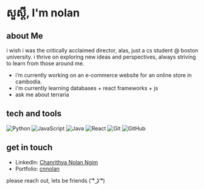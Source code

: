 # សួស្តី, I'm nolan 

## about Me

i wish i was the critically acclaimed director, alas, just a cs student @ boston university. i thrive on exploring new ideas and perspectives, always striving to learn from those around me. 

- i’m currently working on an e-commerce website for an online store in cambodia. 
- i'm currently learning databases + react frameworks + js
- ask me about terraria

## tech and tools

![Python](https://img.shields.io/badge/-Python-3776AB?style=flat-square&logo=Python&logoColor=white)
![JavaScript](https://img.shields.io/badge/-JavaScript-F7DF1E?style=flat-square&logo=javascript&logoColor=black)
![Java](https://img.shields.io/badge/-Java-007396?style=flat-square&logo=java&logoColor=white)
![React](https://img.shields.io/badge/-React-61DAFB?style=flat-square&logo=react&logoColor=white)
![Git](https://img.shields.io/badge/-Git-F05032?style=flat-square&logo=git&logoColor=white)
![GitHub](https://img.shields.io/badge/-GitHub-181717?style=flat-square&logo=github&logoColor=white)

## get in touch

- LinkedIn: [Chanrithya Nolan Ngim](https://www.linkedin.com/in/cnnolan/)
- Portfolio: [cnnolan](https://cnnolan.com)

please reach out, lets be friends ( ͡° ͜ʖ ͡°)

